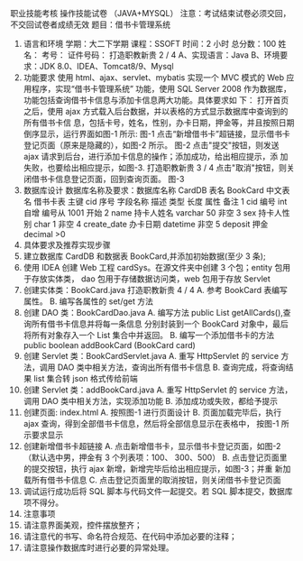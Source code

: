 职业技能考核
操作技能试卷
（JAVA+MYSQL）
注意：考试结束试卷必须交回，不交回试卷者成绩无效
题目：借书卡管理系统
1. 语言和环境
学期：大二下学期 课程：SSOFT
时间：2 小时
总分数：100
姓名： 考号：
证件号码：
打造职教新贵
2 / 4
A、实现语言：Java
B、环境要求：JDK 8.0、IDEA、Tomcat8/9、Mysql
2. 功能要求
使用 html、ajax、servlet、mybatis 实现一个 MVC 模式的 Web 应用程序，实现“借书卡管理系统”
功能，使用 SQL Server 2008 作为数据库，功能包括查询借书卡信息与添加卡信息两大功能。具体要求如
下：
打开首页之后，使用 ajax 方式载入后台数据，并以表格的方式显示数据库中查询到的所有借书卡信
息，包括卡号，姓名，性别，办卡日期，押金等，并且按照日期倒序显示，运行界面如图-1 所示:
图-1
点击“新增借书卡”超链接，显示借书卡登记页面（原来是隐藏的），如图-2 所示。
图-2
点击"提交"按钮，则发送 ajax 请求到后台，进行添加卡信息的操作；添加成功，给出相应提示，添
加失败，也要给出相应提示，如图-3.
打造职教新贵
3 / 4
点击"取消"按钮，则关闭借书卡信息登记页面，回到查询页面。
图-3
3. 数据库设计
数据库名称及要求：数据库名称 CardDB
表名 BookCard 中文表名 借书卡表
主键 cid
序号 字段名称 描述 类型 长度 属性 备注
1 cid 编号 int 自增 编号从 1001 开始
2 name 持卡人姓名 varchar 50 非空
3 sex 持卡人性别 char 1 非空
4 create_date 办卡日期 datetime 非空
5 deposit 押金 decimal >0
4. 具体要求及推荐实现步骤
1. 建立数据库 CardDB 和数据表 BookCard,并添加初始数据(至少 3 条);
2. 使用 IDEA 创建 Web 工程 cardSys。在源文件夹中创建 3 个包；entity 包用于存放实体类，
dao 包用于存储数据访问类，web 包用于存放 Servlet
3. 创建实体类：BookCard.java
打造职教新贵
4 / 4
A. 参考 BookCard 表编写属性。
B. 编写各属性的 set/get 方法
4. 创建 DAO 类：BookCardDao.java
A. 编写方法 public List<BookCard> getAllCards(),查询所有借书卡信息并将每一条信息
分别封装到一个 BookCard 对象中，最后将所有对象存入一个 List 集合中并返回。
B. 编写一个添加借书卡的方法 public boolean addBookCard (BookCard card)
5. 创建 Servlet 类：BookCardServlet.java
A. 重写 HttpServlet 的 service 方法，调用 DAO 类中相关方法，查询出所有借书卡信息
B. 查询完成，将查询结果 list 集合转 json 格式传给前端
6. 创建 Servlet 类：addBookCard.java
A. 重写 HttpServlet 的 service 方法，调用 DAO 类中相关方法，实现添加功能
B. 添加成功或失败，都给予提示
7. 创建页面: index.html
A. 按照图-1 进行页面设计
B. 页面加载完毕后，执行 ajax 查询，得到全部借书卡信息，然后将全部信息显示在表格中，
按图-1 所示要求显示
9. 创建新增借书卡超链接
A. 点击新增借书卡，显示借书卡登记页面，如图-2（默认选中男，押金有 3 个列表项：100、
300、500）
B. 点击登记页面里的提交按钮，执行 ajax 新增，新增完毕后给出相应提示，如图-3；并重
新加载所有借书卡信息
C. 点击登记页面里的取消按钮，则关闭借书卡登记页面
10. 调试运行成功后将 SQL 脚本与代码文件一起提交。若 SQL 脚本提交，数据库项不得分。
5. 注意事项
1. 请注意界面美观，控件摆放整齐；
2. 请注意代的书写、命名符合规范、在代码中添加必要的注释；
3. 请注意操作数据库时进行必要的异常处理。
